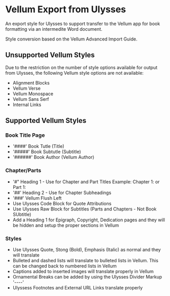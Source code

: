 # Vellum Export from Ulysses
An export style for Ulysses to support transfer to the Vellum app for book formatting
via an intermedite Word document. 

Style conversion based on the Vellum Advanced Import Guide.

## Unsupported Vellum Styles

Due to the restriction on the number of style options available for output from Ulysses, 
the following Vellum style options are not available:

- Alignment Blocks
- Vellum Verse
- Vellum Monospace
- Vellum Sans Serf
- Internal Links

## Supported Vellum Styles 

### Book Title Page

- '####' Book Tutle (Title)
- '#####' Book Subtutle (Subtitle)
- '######' Book Author (Vellum Author)

### Chapter/Parts

- '#" Heading 1 - Use for Chapter and Part Titles
  Example: Chapter 1: <Chapter name> or Part 1: <Part name>
- '##' Heading 2 - Use for Chapter Subheadings
- '###' Vellum Flush Left
- Use Ulysses Code Block for Quote Attributions
- Use Ulysses Raw Block for Subtitles (Parts and Chapters - Not Book SUbtitle)
- Add a Heading 1 for Epigraph, Copyright, Dedication pages and they will be hidden and 
  setup the proper sections in Vellum
  
### Styles

- Use Ulysses Quote, Stong (Bold), Emphasis (Italic) as normal and they will translate
- Bulleted and dashed lists will translate to bulleted lists in Vellum. 
  This can be changed back to numbered lists in Vellum
- Captions added to inserted images will translate properly in Vellum
- Ornamental Breaks can be added by using the Ulysses Divider Markup '----'
- Ulyssess Footnotes and External URL Links translate properly


